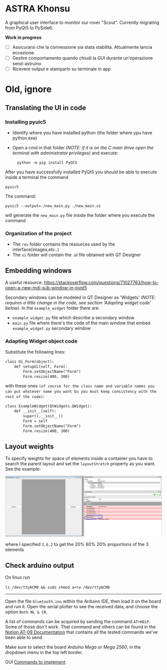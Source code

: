
# ASTRA Khonsu

A graphical user interface to monitor our rover "Scout". Currently migrating from PyQt5 to PySide6.

**Work in progress**

- [ ] Assicurarsi che la connessione sia stata stabilita. Attualmente lancia eccezione.
- [ ] Gestire comportamento quando chiudi la GUI durante un'operazione send-astruino
- [ ] Ricevere output e stamparlo su terminale in app

# Old, ignore

## Translating the UI in code

### Installing pyuic5

- Identify where you have installed python (the folder where ypu have python.exe)
- Open a cmd in that folder *(NOTE: if it is on the C main drive open the terminal with administrator privileges)* and execute: 

        python -m pip install PyQt5

After you have successfully installed PyQt5 you should be able to execute inside a terminal the command

    pyuic5

The command:

    pyuic5 --output=./new_main.py ./new_main.ui

will generate the `new_main.py` file inside the folder where you execute the command

### Organization of the project
 - The `res` folder contains the resources used by the interface(images,etc..)
 - The `ui` folder will contain the .ui file obtained with QT Designer

## Embedding windows

A useful resource: https://stackoverflow.com/questions/71027763/how-to-open-a-new-mdi-sub-window-in-pyqt5

Secondary windows can be modeled in QT Designer as 'Widgets' *(NOTE: requires a little change in the code, see section 'Adapting widget code' below)*. In the `example_widget` folder there are:
-  `example_widget.py` file which describe a secondary window 
-   `main.py` file where there's the code of the main window that embed `example_widget.py` secondary window

### Adapting Widget object code

Substitute the following lines:

    class Ui_Form(object):
        def setupUi(self, Form):
            Form.setObjectName("Form")
            Form.resize(400, 300)

with these ones `(of course for the class name and variable names you can put whatever name you want bu you must keep consistency with the rest of the code)`:

    class ExampleWidget(QtWidgets.QWidget):
        def __init__(self):
            super().__init__()
            Form = self
            Form.setObjectName("Form")
            Form.resize(400, 300)

## Layout weights

To specify weights for space of elements inside a container you have to search the parent layout and set the `layoutStretch` property as you want. See the example:

<img src="./images/stretch_example.png"></img>

where I specified `2,6,2` to get the 20% 60% 20% proportions of the 3 elements

## Check arduino output

On linux run

`ls /dev/ttyACM0 && sudo chmod a+rw /dev/ttyACM0`

---

Open the file `bluetooth.ino` within the Arduino IDE, then load it on the board and run it. Open the serial plotter to see the received data, and choose the option `Both NL & CR`.

A list of commands can be acquired by sending the command `AT+HELP`. Some of those don't work. That command and others can be found in the [Notion AT-09 Documentation](https://www.notion.so/astra-team/Documentation-of-bluetooth-module-AT-09-4bb4d29fb7db46d291fcfd81fea8ce22) that contains all the tested commands we've been able to send.

Make sure to select the board *Arduino Mega or Mega 2560*, in the dropdown menu in the top left border.   

GUI [Commands to implement](https://www.notion.so/astra-team/Documentazione-comandi-e445912294c94576b910cc75a6e5b087)